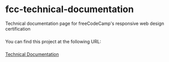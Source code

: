 # fcc-technical-documentation
Technical documentation page for freeCodeCamp's responsive web design certification
###
You can find this project at the following URL:
###

[Technical Documentation](https://turanaktass.github.io/fcc-technical-documentation/)

